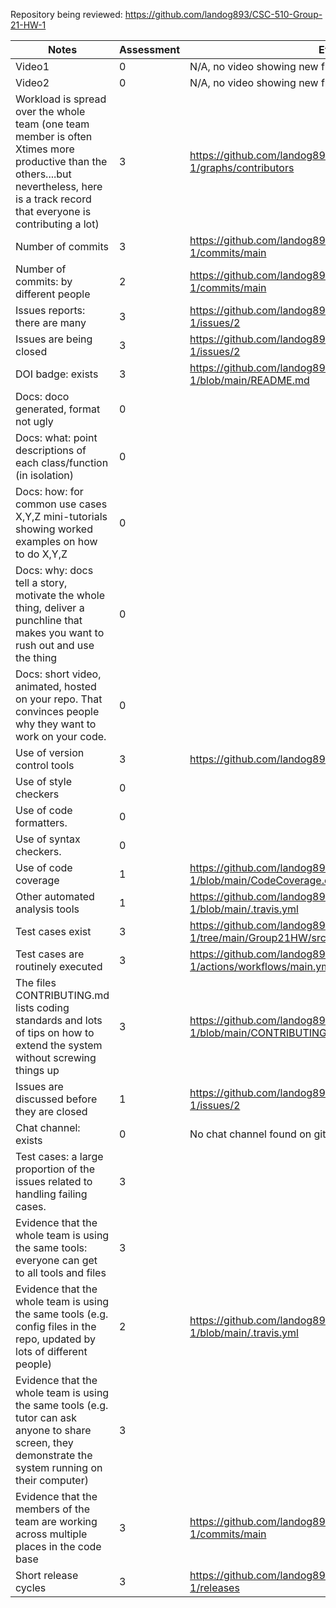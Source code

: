 Repository being reviewed: https://github.com/landog893/CSC-510-Group-21-HW-1

| Notes | Assessment | Evidence |
| ----- | ------ | --------- |
| Video1 | 0 | N/A, no video showing new functionality. | 
| Video2 | 0 | N/A, no video showing new functionality. | 
| Workload is spread over the whole team (one team member is often Xtimes more productive than the others....but nevertheless, here is a track record that everyone is contributing a lot) | 3 | https://github.com/landog893/CSC-510-Group-21-HW-1/graphs/contributors |
| Number of commits | 3 | https://github.com/landog893/CSC-510-Group-21-HW-1/commits/main |
| Number of commits: by different people | 2 | https://github.com/landog893/CSC-510-Group-21-HW-1/commits/main |
| Issues reports: there are many | 3 | https://github.com/landog893/CSC-510-Group-21-HW-1/issues/2 |
| Issues are being closed | 3 | https://github.com/landog893/CSC-510-Group-21-HW-1/issues/2 |
| DOI badge: exists | 3 | https://github.com/landog893/CSC-510-Group-21-HW-1/blob/main/README.md |
| Docs: doco generated, format not ugly | 0 |  |
| Docs: what: point descriptions of each class/function (in isolation) | 0 |  |
| Docs: how: for common use cases X,Y,Z mini-tutorials showing worked examples on how to do X,Y,Z | 0 |  |
| Docs: why: docs tell a story, motivate the whole thing, deliver a punchline that makes you want to rush out and use the thing | 0 |  |
| Docs: short video, animated, hosted on your repo. That convinces people why they want to work on your code. | 0 |  |
| Use of version control tools | 3 | https://github.com/landog893/CSC-510-Group-21-HW-1 |
| Use of style checkers | 0 |  |
| Use of code formatters. | 0 |  |
| Use of syntax checkers. | 0 |  |
| Use of code coverage | 1 | https://github.com/landog893/CSC-510-Group-21-HW-1/blob/main/CodeCoverage.csv |
| Other automated analysis tools | 1 | https://github.com/landog893/CSC-510-Group-21-HW-1/blob/main/.travis.yml |
| Test cases exist | 3 | https://github.com/landog893/CSC-510-Group-21-HW-1/tree/main/Group21HW/src/com/group21/csc510/csv/lua/test |
| Test cases are routinely executed | 3 | https://github.com/landog893/CSC-510-Group-21-HW-1/actions/workflows/main.yml |
| The files CONTRIBUTING.md lists coding standards and lots of tips on how to extend the system without screwing things up | 3 | https://github.com/landog893/CSC-510-Group-21-HW-1/blob/main/CONTRIBUTING.md |
| Issues are discussed before they are closed | 1 | https://github.com/landog893/CSC-510-Group-21-HW-1/issues/2 |
| Chat channel: exists | 0 | No chat channel found on github |
| Test cases: a large proportion of the issues related to handling failing cases. | 3 |  |
| Evidence that the whole team is using the same tools: everyone can get to all tools and files | 3 |  |
| Evidence that the whole team is using the same tools (e.g. config files in the repo, updated by lots of different people) | 2 | https://github.com/landog893/CSC-510-Group-21-HW-1/blob/main/.travis.yml |
| Evidence that the whole team is using the same tools (e.g. tutor can ask anyone to share screen, they demonstrate the system running on their computer) | 3 |  |
| Evidence that the members of the team are working across multiple places in the code base | 3 | https://github.com/landog893/CSC-510-Group-21-HW-1/commits/main |
| Short release cycles | 3 | https://github.com/landog893/CSC-510-Group-21-HW-1/releases |